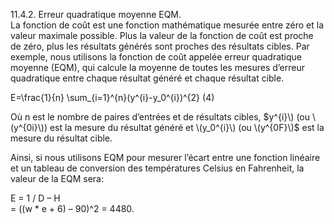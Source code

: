 11.4.2. Erreur quadratique moyenne EQM.  
La fonction de coût est une fonction mathématique mesurée entre zéro et la valeur maximale possible. Plus la valeur de la fonction de coût est proche de zéro, plus les résultats générés sont proches des résultats cibles. Par exemple, nous utilisons la fonction de coût appelée erreur quadratique moyenne (EQM), qui calcule la moyenne de toutes les mesures d’erreur quadratique entre chaque résultat généré et chaque résultat cible.  

E=\frac{1}{n} \sum_{i=1}^{n}(y^{i}-y_0^{i})^{2} (4) 

Où n est le nombre de paires d’entrées et de résultats cibles, $y^{i}\) (ou \(y^{0i}\)) est la mesure du résultat généré et \(y_0^{i}\) (ou \(y^{0F}\)$ est la mesure du résultat cible.  

Ainsi, si nous utilisons EQM pour mesurer l’écart entre une fonction linéaire et un tableau de conversion des températures Celsius en Fahrenheit, la valeur de la EQM sera:  

E = 1 / D – H  
   = ((w * e + 6) – 90)^2
   = 4480.
